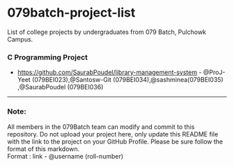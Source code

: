 # 079batch-project-list
List of college projects by undergraduates from 079 Batch, Pulchowk Campus.

### C Programming Project

- https://github.com/SaurabPoudel/library-management-system - @ProJ-Yeet (079BEI023),@Santosw-Git (079BEI034),@sashminea(079BEI035) ,@SaurabPoudel (079BEI036)
---

### Note:

All members in the 079Batch team can modify and commit to this repository. Do not upload your project here, only update this README file with the link to the project on your GitHub Profile. Please be sure follow the format of this markdown.\
Format : link - @username (roll-number)
